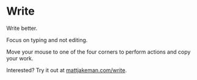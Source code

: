 # Write
Write better.

Focus on typing and not editing.

Move your mouse to one of the four corners to perform actions and copy your work.

Interested? Try it out at [mattjakeman.com/write](https://mattjakeman.com/write).